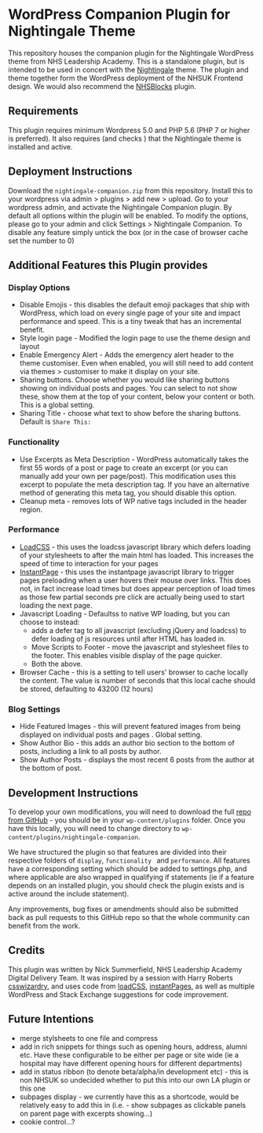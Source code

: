 # WordPress Companion Plugin for Nightingale Theme

This repository houses the companion plugin for the Nightingale WordPress theme from NHS Leadership Academy. 
This is a standalone plugin, but is intended to be used in concert with the
[Nightingale](https://wordpress.org/themes/nightingale) theme. The plugin and theme together form the WordPress deployment of the NHSUK Frontend design. We would also recommend the [NHSBlocks](https://github.com/NHSLeadership/nhsblocks) plugin.

## Requirements
This plugin requires minimum Wordpress 5.0 and PHP 5.6 (PHP 7 or higher is preferred). It also requires (and checks
) that the Nightingale theme is installed and active.

## Deployment Instructions
Download the `nightingale-companion.zip` from this repository. Install this to your wordpress via admin > plugins > add
 new > upload. Go to your wordpress admin, and activate the Nightingale Companion plugin. By default all options
  within the plugin will be enabled. To modify the options, please go to your admin and click Settings > Nightingale
   Companion. To disable any feature simply untick the box (or in the case of browser cache set the number to 0)
 
## Additional Features this Plugin provides ##

 ### Display Options ###
 - Disable Emojis - this disables the default emoji packages that ship with WordPress, which load on every single page
 of your site and impact performance and speed. This is a tiny tweak that has an incremental benefit.
 - Style login page - Modified the login page to use the theme design and layout
 - Enable Emergency Alert - Adds the emergency alert header to the theme customiser. Even when enabled, you will still need to add content via themes > customiser to make it display on your site.
 - Sharing buttons. Choose whether you would like sharing buttons showing on individual posts and pages. You can
  select to not show these, show them at the top of your content, below your content or both. This is a global setting.
 - Sharing Title - choose what text to show before the sharing buttons. Default is `Share This:`
 
 ### Functionality ###
 
 - Use Excerpts as Meta Description - WordPress automatically takes the first 55 words of a post or page to create an
 excerpt (or you can manually add your own per page/post). This modification uses this excerpt to populate the meta
 description tag. If you have an alternative method of generating this meta tag, you should disable this option.
 - Cleanup meta - removes lots of WP native tags included in the header region.
 
 
 ### Performance ###
 - [LoadCSS](https://github.com/filamentgroup/loadCSS) - this uses the loadcss javascript library which defers loading of
  your stylesheets to after the main html has loaded. This increases the speed of time to interaction for your pages
 - [InstantPage](https://github.com/instantpage/instant.page) - this uses the instantpage javascript library to trigger
 pages preloading when a user hovers their mouse over links. This does not, in fact increase load times but does appear perception of load times as those few partial
  seconds pre click are actually being used to start loading the next page.
 - Javascript Loading - Defaultss to native WP loading, but you can choose to instead:
   - adds a defer tag to all javascript (excluding jQuery and loadcss) to defer loading of js resources until
 after HTML has loaded in.
   - Move Scripts to Footer - move the javascript and stylesheet files to the footer. This enables visible display of the page quicker.
   - Both the above.
 - Browser Cache - this is a setting to tell users' browser to cache locally the content. The value is number of
 seconds that this local cache should be stored, defaulting to 43200 (12 hours)

 
 
 ### Blog Settings ###
 - Hide Featured Images - this will prevent featured images from being displayed on individual posts and pages
 . Global setting.
 - Show Author Bio - this adds an author bio section to the bottom of posts, including a link to all posts by author.
 - Show Author Posts - displays the most recent 6 posts from the author at the bottom of post.
 
## Development Instructions
To develop your own modifications, you will need to download the full [repo from GitHub](https://github.com/NHSLeadership/nightingale-companion) - you should be in your `wp-content/plugins` folder.
Once you have this locally, you will need to change directory to `wp-content/plugins/nightingale-companion`.

We have structured the plugin so that features are divided into their respective folders of `display`, `functionality
` and `performance`. All features have a corresponding setting which should be added to settings.php, and where
 applicable are also wrapped in qualifying if statements (ie if a feature depends on an installed plugin, you should
  check the plugin exists and is active around the include statement).
 
Any improvements, bug fixes or amendments should also be submitted back as pull requests to this GitHub repo so that the
 whole community can benefit from the work.

## Credits
This plugin was written by Nick Summerfield, NHS Leadership Academy Digital Delivery Team. It was inspired by a
 session with Harry Roberts [csswizardry](https://csswizardry.com/), and uses code from 
 [loadCSS](https://github.com/filamentgroup/loadCSS), [instantPages](https://github.com/instantpage/instant.page), as
  well as multiple WordPress and Stack Exchange suggestions for code improvement.
  
## Future Intentions
 - merge stylsheets to one file and compress
 - add in rich snippets for things such as opening hours, address, alumni etc. Have these configurable to be either per page or site wide (ie a hospital may have different opening hours for different departments)
 - add in status ribbon (to denote beta/alpha/in development etc) - this is non NHSUK so undecided whether to put this into our own LA plugin or this one
 - subpages display - we currently have this as a shortcode, would be relatively easy to add this in (i.e. - show subpages as clickable panels on parent page with excerpts showing...)
 - cookie control...?

